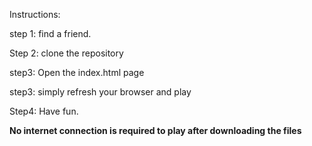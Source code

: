 Instructions:

step 1: find a friend.

Step 2: clone the repository

step3: Open the index.html page

step3: simply refresh your browser and play

Step4: Have fun.



**********No internet connection is required to play after downloading the files**********
